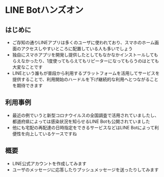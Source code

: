 # LINE Botハンズオン

## はじめに

- ご存知の通りLINEアプリは多くのユーザに使われており、スマホのホーム画面のアクセスしやすいところに配置している人も多いでしょう
- 独自にスマホアプリを開発し提供したとしてもなかなかインストールしてもらえなかったり、1度使ってもらえてもリピーターになってもらうのはとても大変なことです
- LINEという誰もが普段から利用するプラットフォームを活用してサービスを提供することで、利用開始のハードルを下げ継続的な利用へとつながることを期待できます

## 利用事例

- 最近の例でいうと新型コロナウイルスの全国調査で活用されていましたし、都道府県によっては感染状況を知らせるLINE Botも公開されていました
- 他にも宅配の再配達の日時指定をできるサービスなどはLINE Botによって利便性を向上しているケースですね



## 概要

- LINE公式アカウントを作成してみます
- ユーザのメッセージに応答したりプッシュメッセージを送ったりしてみます

